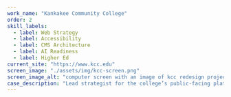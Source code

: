 ```yaml
---
work_name: "Kankakee Community College"
order: 2
skill_labels: 
  - label: Web Strategy
  - label: Accessibility
  - label: CMS Architecture
  - label: AI Readiness
  - label: Higher Ed
current_site: "https://www.kcc.edu"
screen_image: "./assets/img/kcc-screen.png"
screen_image_alt: "computer screen with an image of kcc redesign project"
case_description: "Lead strategist for the college’s public-facing platforms and intranet — including CMS modernization, AI-aware schema, and long-term governance upgrades."
---
```

